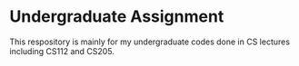 # Undergraduate Assignment
This respository is mainly for my undergraduate codes done in CS lectures
including CS112 and CS205.
